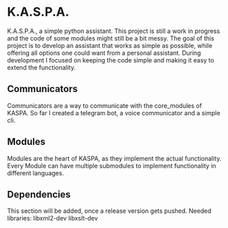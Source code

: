 # K.A.S.P.A.
K.A.S.P.A., a simple python assistant.
This project is still a work in progress and
the code of some modules might still be a bit messy.
The goal of this project is to develop an assistant that works as
simple as possible, while offering all options one could want from a
personal assistant. During development I focused on keeping the code
simple and making it easy to extend the functionality.

## Communicators
Communicators are a way to communicate with the core_modules of KASPA.
So far I created a telegram bot, a voice communicator and a simple cli.
 
## Modules
Modules are the heart of KASPA, as they implement the actual functionality.
Every Module can have multiple submodules to implement functionality in different languages.

## Dependencies
This section will be added, once a release version gets pushed.
Needed libraries: libxml2-dev libxslt-dev
